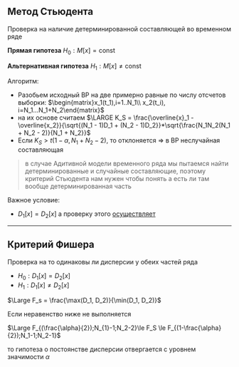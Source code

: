 ## Метод Стьюдента

Проверка на наличие детерминированной составляющей во временном ряде

**Прямая гипотеза** $H_0: M[x] = \text{const}$

**Альтернативная гипотеза** $H_1: M[x] \ne \text{const}$

Алгоритм:

- Разобьем исходный ВР на две примерно равные по числу отсчетов выборки: $\begin{matrix}x_1(t_1),i=1..N_1\\ x_2(t_i), i=N_1...N_1+N_2\end{matrix}$
- на их основе считаем $\LARGE K_S = \frac{\overline{x}_1 - \overline{x_2}}{\sqrt{(N_1 - 1)D_1 + (N_2 - 1)D_2}}*\sqrt{\frac{N_1N_2(N_1 + N_2 - 2)}{N_1 + N_2}}$
- Если $K_S > t(1 - \alpha, N_1 + N_2 -2)$, то отклоняется ⇒ в ВР неслучайная составляющая
> в случае Адитивной модели временного ряда мы пытаемся найти детерминированные и случайные составляющие, поэтому критерий Стьюдента нам нужен чтобы понять а есть ли там вообще детерминированная часть

Важное условие:

- $D_1[x] = D_2[x]$ а проверку этого [осуществляет](https://www.notion.so/1-3-69dac7f0e87946a1bc0434cf1ea32c1e?pvs=21)

---

## Критерий Фишера

Проверка на то одинаковы ли дисперсии у обеих частей ряда

- $H_0: D_1[x] = D_2[x]$
- $H_1: D_1[x] \ne D_2[x]$

$\Large F_s = \frac{\max(D_1, D_2)}{\min(D_1, D_2)}$

Если неравенство ниже не выполняется

$\Large F_{(\frac{\alpha}{2});N_{1}-1;N_2-2}\le F_S \le F_{(1-\frac{\alpha}{2});N_1-1;N_2-1}$

то гипотеза о постоянстве дисперсии отвергается с уровнем значимости $\alpha$

